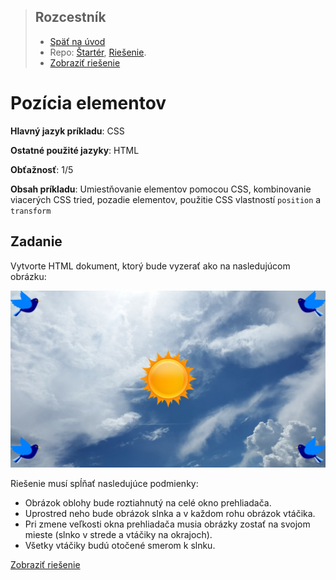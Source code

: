 <div class="hidden">

> ## Rozcestník
> - [Späť na úvod](../../README.md)
> - Repo: [Štartér](/../../tree/main/css/position), [Riešenie](/../../tree/solution/css/position).
> - [Zobraziť riešenie](riesenie.md)
</div>

# Pozícia elementov

<div class="info"> 

**Hlavný jazyk príkladu**: CSS

**Ostatné použité jazyky**: HTML

**Obťažnosť**: 1/5

**Obsah príkladu**: Umiestňovanie elementov pomocou CSS, kombinovanie viacerých CSS tried, pozadie elementov, použitie CSS vlastností `position` a `transform`
</div>

## Zadanie

Vytvorte HTML dokument, ktorý bude vyzerať ako na nasledujúcom obrázku:

![Vzhľad výsledného riešenia](images_position/task.jpg)

<div style="page-break-after: always;"></div>
Riešenie musí spĺňať nasledujúce podmienky:

- Obrázok oblohy bude roztiahnutý na celé okno prehliadača. 
- Uprostred neho bude obrázok slnka a v každom rohu obrázok vtáčika. 
- Pri zmene veľkosti okna prehliadača musia obrázky zostať na svojom mieste (slnko v strede a vtáčiky na okrajoch). 
- Všetky vtáčiky budú otočené smerom k slnku.

<div class="hidden">

[Zobraziť riešenie](riesenie.md)
</div>